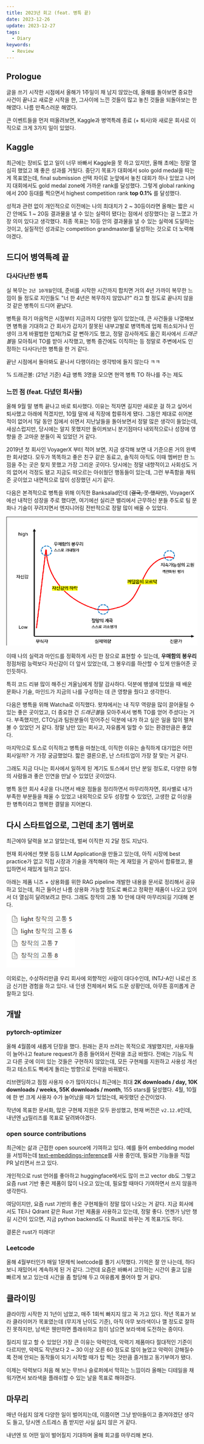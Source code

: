 ```yaml
---
title: 2023년 회고 (feat. 병특 끝)
date: 2023-12-26
update: 2023-12-27
tags:
  - Diary
keywords:
  - Review
---
```


## Prologue

글을 쓰기 시작한 시점에서 올해가 1주일이 채 남지 않았는데, 올해를 돌아보면 중요한 사건이 끝나고 새로운 시작을 한, 그사이에 느낀 것들이 많고 놓친 것들을 되돌아보는 한 해였다. 나름 만족스러운 해였다.

큰 이벤트들을 먼저 떠올려보면, Kaggle과 병역특례 종료 (+ 퇴사)와 새로운 회사로 이직으로 크게 3가지 일이 있었다.

## Kaggle

최근에는 장비도 없고 일이 너무 바빠서 Kaggle을 못 하고 있지만, 올해 초에는 정말 열심히 했었고 꽤 좋은 성과를 거뒀다. 중단기 목표가 대회에서 solo gold medal을 따는 게 목표였는데, final submission 선택 차이로 눈앞에서 놓친 대회가 하나 있었고 나머지 대회에서도 gold medal zone에 가까운 rank를 달성했다. 그렇게 global ranking에서 200 등대를 찍으면서 highest competition rank **top 0.1%** 를 달성했다.

성적과 관련 없이 개인적으로 이전에는 나의 최대치가 2 ~ 30등이라면 올해는 짧은 시간 안에도 1 ~ 20등 결과물을 낼 수 있는 실력이 됐다는 점에서 성장했다는 걸 느꼈고 가장 의미 있다고 생각했다. 최종 목표는 10등 안의 결과물을 낼 수 있는 실력에 도달하는 것이고, 실질적인 성과로는 competition grandmaster를 달성하는 것으로 더 노력해야겠다.

## 드디어 병역특례 끝

### 다사다난한 병특

실 복무는 `2년 10개월`인데, 준비를 시작한 시간까지 합치면 거의 4년 가까이 복무한 느낌이 들 정도로 지인들도 "너 한 4년은 복무하지 않았냐?" 라고 할 정도로 끝나지 않을 것 같은 병특이 드디어 끝났다.

병특을 하기 마음먹은 시점부터 지금까지 다양한 일이 있었는데, 큰 사건들을 나열해보면 병특을 기대하고 간 회사가 갑자기 잘못된 내부고발로 병역특례 업체 취소되거나 인생이 크게 바뀔법한 업체(?)로 갈 뻔하기도 했고, 정말 감사하게도 옮긴 회사에서 *드래곤볼*을 모아줘서 TO를 받아 시작했고, 병특 중간에도 이직하는 등 정말로 주변에서도 인정하는 다사다난한 병특을 한 거 같다.

끝난 시점에서 돌아봐도 끝나서 다행이라는 생각밖에 들지 않는다 ㅋㅋ

% 드래곤볼: (21년 기준) 4급 병특 3명을 모으면 현역 병특 TO 하나를 주는 제도

### 느낀 점 (feat. 다녔던 회사들)

올해 9월 말 병특 끝나고 바로 퇴사했다. 이유는 적자면 길지만 새로운 걸 하고 싶어서 퇴사했고 아래에 적겠지만, 10월 말에 새 직장에 합류하게 됐다. 그동안 제대로 쉬어본 적이 없어서 1달 동안 집에서 쉬면서 지난날들을 돌아보면서 정말 많은 생각이 들었는데, 새삼스럽지만, 당시에는 알지 못했지만 돌이켜보니 분기점마다 내외적으로나 성장에 영향을 준 고마운 분들이 꼭 있었던 거 같다.

2019년 첫 회사인 VoyagerX 부터 적어 보면, 지금 생각해 보면 내 기준으론 거의 완벽한 회사였다. 모두가 똑똑하고 좋은 친구 같은 동료고, 솔직히 아직도 이때 멤버만 한 느낌을 주는 곳은 찾지 못했고 가장 그리운 곳이다. 당시에는 정말 내향적이고 사회성도 거의 없어서 걱정도 됐고 지금도 떠오르는 아쉬웠던 행동들이 있는데, 그런 부족함을 채워준 곳이었고 내면적으로 많이 성장했던 시기 같다.

다음은 본격적으로 병특을 위해 이직한 Banksalad인데 (~~결국, 못 했지만~~), VoyagerX 에선 내적인 성장을 주로 했다면, 여기에선 실리콘 밸리에서 근무하신 분들 주도로 팀 문화나 기술이 꾸려지면서 엔지니어링 전반적으로 정말 많이 배울 수 있었다.

![dunning-kruger](./dunning_kruger.png)

이때 나의 실력과 마인드를 정확하게 사진 한 장으로 표현할 수 있는데, **우매함의 봉우리** 정점처럼 능력보다 자신감이 더 앞서 있었는데, 그 봉우리를 하산할 수 있게 만들어준 곳인듯하다.

특히 코드 리뷰 많이 해주신 겨울님에게 정말 감사하다. 덕분에 뱅샐에 있었을 때 배운 문화나 기술, 마인드가 지금의 나를 구성하는 데 큰 영향을 줬다고 생각한다.

다음은 병특을 위해 Watcha로 이직했다. 왓챠에서는 내 직무 역량을 많이 끌어올릴 수 있는 좋은 곳이었고, 더 중요한 건 *드래곤볼*을 모아주셔서 병특 TO를 얻어 주셨다는 거다. 부족했지만, CTO님과 팀원분들이 믿어주신 덕분에 내가 하고 싶은 일을 많이 펼쳐볼 수 있었던 거 같다. 정말 낭만 있는 회사고, 자유롭게 일할 수 있는 환경만큼은 좋았다.

마지막으로 토스로 이직하고 병특을 마쳤는데, 이직한 이유는 솔직하게 대기업은 어떤 회사일까? 가 가장 궁금했었다. 짧은 결론으론, 난 스타트업이 가장 잘 맞는 거 같다.

그래도 지금 다니는 회사에서 일하게 된 계기도 토스에서 만난 분일 정도로, 다양한 유형의 사람들과 좋은 인연을 만날 수 있었던 곳이었다.

병특 동안 회사 4곳을 다니면서 배운 점들을 정리하면서 마무리하자면, 회사별로 내가 부족한 부분들을 채울 수 있었고 내외적으로 모두 성장할 수 있었던, 고생한 값 이상을 한 병특이라고 행복한 결말을 지어본다.

## 다시 스타트업으로, 그런데 초기 멤버로

최근에야 달력을 보고 알았는데, 벌써 이직한 지 2달 정도 지났다.

현재 회사에선 챗봇 등등 LLM Application을 만들고 있는데, 아직 시장에 best practice가 없고 직접 시장과 기술을 개척해야 하는 게 재밌을 거 같아서 합류했고, 몰입하면서 재밌게 일하고 있다.

아래는 제품 니즈 + 상용화를 위한 RAG pipeline 개발한 내용을 문서로 정리해서 공유하고 있는데, 최근 들어선 나름 상용화 가능할 정도로 빠르고 정확한 제품이 나오고 있어서 더 열심히 달려보려고 한다. 그래도 창작의 고통 10 안에 대략 마무리되길 기대해 본다.

![pain_of_creation](./pain_of_creation.png)

이외로는, 수상하리만큼 우리 회사에 외향적인 사람이 대다수인데, INTJ-A인 나로선 조금 신기한 경험을 하고 있다. 내 인생 전체에서 봐도 드문 상황인데, 아무튼 흥미롭게 관찰하고 있다.

## 개발

### pytorch-optimizer

올해 4월쯤에 새롭게 단장을 했다. 원래는 혼자 쓰려는 목적으로 개발했지만, 사용자들이 늘어나고 feature request가 종종 들어와서 전략을 조금 바꿨다. 전에는 기능도 적고 다른 곳에 이미 있는 것들은 구현하지 않았는데, 모든 구현체를 지원하고 사용성 개선하고 테스트도 빡세게 돌리는 방향으로 전략을 바꿔봤다.

리브랜딩하고 점점 사용자 수가 많아지더니 최근에는 최대 **2K downloads / day, 10K downloads / weeks, 55K downloads / month**, 155 stars를 달성했다. 4월, 10월에 한 번 크게 사용자 수가 늘어났을 때가 있었는데, 짜릿했던 순간이었다.

작년에 목표한 문서화, 많은 구현체 지원은 모두 완성했고, 현재 버전은 `v2.12.0`인데, 내년엔 [`v3`](https://github.com/kozistr/pytorch_optimizer/issues/164)릴리즈를 목표로 달려봐야겠다.

### open source contributions

최근에는 삶과 근접한 open source에 기여하고 있다. 예를 들어 embedding model을 서빙하는데 [text-embeddings-inference](https://github.com/huggingface/text-embeddings-inference)를 사용 중인데, 필요한 기능들을 직접 PR 날리면서 쓰고 있다.

개인적으로 rust 언어를 좋아하고 huggingface에서도 많이 쓰고 vector db도 그렇고 요즘 rust 기반 좋은 제품이 많이 나오고 있는데, 필요할 때마다 기여하면서 쓰지 않을까 생각한다.

여담이지만, 요즘 rust 기반의 좋은 구현체들이 정말 많이 나오는 거 같다. 지금 회사에서도 TEI나 Qdrant 같은 Rust 기반 제품을 사용하고 있는데, 정말 좋다. 언젠가 낭만 챙길 시간이 있으면, 지금 python backend도 다 Rust로 바꾸는 게 목표기도 하다.

결론은 rust가 미래다!

### Leetcode

올해 4월부터인가 매일 1문제씩 leetcode를 풀기 시작했다. 기억은 잘 안 나는데, 하다 보니 재밌어서 계속하게 된 거 같다. 그런데 요즘은 바빠서 고민하는 시간이 줄고 답을 빠르게 보고 있는데 시간을 좀 할당해 두고 여유롭게 풀어야 할 거 같다.

## 클라이밍

클라이밍 시작한 지 1년이 넘었고, 매주 1회씩 빠지지 않고 꼭 가고 있다. 작년 목표가 보라 클라이머가 목표였는데 (무지개 난이도 기준), 아직 아무 보라색이나 깰 정도로 잘하진 못하지만, 남색은 웬만하면 플래쉬하고 힘이 남으면 보라색에 도전하는 중이다.

질리지 않고 할 수 있었던 가장 큰 이유는 악력인데, 악력기 제품마다 절대적인 기준이 다르지만, 악력도 작년보다 2 ~ 30 이상 오른 60 정도로 많이 늘었고 악력이 강해질수록 전에 안되는 동작들이 되기 시작할 때가 탑 찍는 것만큼 즐거웠고 동기부여가 됐다.

이제는 악력보다 처음 해 보는 무브나 슬로퍼에서 막히는 느낌이라 올해는 디테일을 채워가면서 보라색을 플래쉬할 수 있는 날을 목표로 해야겠다.

## 마무리

매년 아쉽지 않게 다양한 일이 벌어지는데, 이쯤이면 그냥 받아들이고 즐겨야겠단 생각도 들고, 당시엔 스트레스 좀 받지만 사실 싫지 않은 거 같다.

내년엔 또 어떤 일이 벌어질지 기대하며 올해 회고를 마무리해 본다.
